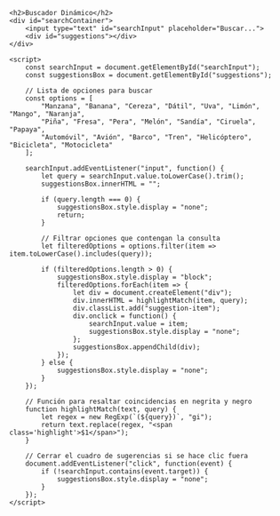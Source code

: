 
<html>
    <head>
        <script src="//js.jotform.com/JotFormCustomWidget.min.js"></script>
        <style>
        body {
            font-family: Arial, sans-serif;
            padding: 20px;
        }
        #searchContainer {
            position: relative;
            width: 300px;
        }
        #searchInput {
            width: 100%;
            padding: 8px;
            box-sizing: border-box;
            border: 1px solid #ccc;
            border-radius: 5px;
        }
        #suggestions {
            position: absolute;
            width: 100%;
            background: white;
            border: 1px solid #ccc;
            max-height: 150px;
            overflow-y: auto;
            display: none;
            border-radius: 5px;
            box-shadow: 0px 4px 6px rgba(0, 0, 0, 0.1);
        }
        .suggestion-item {
            padding: 8px;
            cursor: pointer;
            border-bottom: 1px solid #eee;
        }
        .suggestion-item:last-child {
            border-bottom: none;
        }
        .suggestion-item:hover {
            background: #f0f0f0;
        }
        .highlight {
            font-weight: bold;
            color: black; /* Cambiado a negro */
        }
    </style>
</head>
<body>

    <h2>Buscador Dinámico</h2>
    <div id="searchContainer">
        <input type="text" id="searchInput" placeholder="Buscar...">
        <div id="suggestions"></div>
    </div>

    <script>
        const searchInput = document.getElementById("searchInput");
        const suggestionsBox = document.getElementById("suggestions");

        // Lista de opciones para buscar
        const options = [
            "Manzana", "Banana", "Cereza", "Dátil", "Uva", "Limón", "Mango", "Naranja",
            "Piña", "Fresa", "Pera", "Melón", "Sandía", "Ciruela", "Papaya",
            "Automóvil", "Avión", "Barco", "Tren", "Helicóptero", "Bicicleta", "Motocicleta"
        ];

        searchInput.addEventListener("input", function() {
            let query = searchInput.value.toLowerCase().trim();
            suggestionsBox.innerHTML = "";

            if (query.length === 0) {
                suggestionsBox.style.display = "none";
                return;
            }

            // Filtrar opciones que contengan la consulta
            let filteredOptions = options.filter(item => item.toLowerCase().includes(query));

            if (filteredOptions.length > 0) {
                suggestionsBox.style.display = "block";
                filteredOptions.forEach(item => {
                    let div = document.createElement("div");
                    div.innerHTML = highlightMatch(item, query);
                    div.classList.add("suggestion-item");
                    div.onclick = function() {
                        searchInput.value = item;
                        suggestionsBox.style.display = "none";
                    };
                    suggestionsBox.appendChild(div);
                });
            } else {
                suggestionsBox.style.display = "none";
            }
        });

        // Función para resaltar coincidencias en negrita y negro
        function highlightMatch(text, query) {
            let regex = new RegExp(`(${query})`, "gi");
            return text.replace(regex, "<span class='highlight'>$1</span>");
        }

        // Cerrar el cuadro de sugerencias si se hace clic fuera
        document.addEventListener("click", function(event) {
            if (!searchInput.contains(event.target)) {
                suggestionsBox.style.display = "none";
            }
        });
    </script>

</body>
</html>
